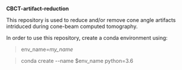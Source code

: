 **CBCT-artifact-reduction**

This repository is used to reduce and/or remove cone angle artifacts intriduced during cone-beam computed tomography. 

In order to use this repository, create a conda environment using: 

> env_name=*my_name*

> conda create --name $env_name python=3.6

